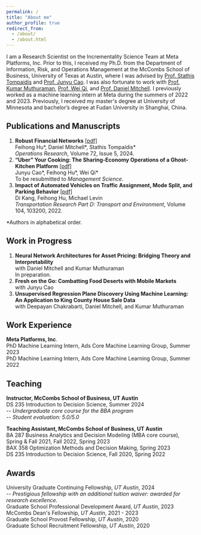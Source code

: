 ```yaml
---
permalink: /
title: "About me"
author_profile: true
redirect_from: 
  - /about/
  - /about.html
---
```


I am a Research Scientist on the Incrementality Science Team at Meta Platforms, Inc. Prior to this, I received my Ph.D. from the Department of Information, Risk, and Operations Management at the McCombs School of Business, University of Texas at Austin, where I was advised by [Prof. Stathis Tompaidis](https://www.mccombs.utexas.edu/faculty-and-research/faculty-directory/efstathios-tompaidis/) and [Prof. Junyu Cao](https://junyucao.com/). I was also fortunate to work with [Prof. Kumar Muthuraman](https://www.mccombs.utexas.edu/faculty-and-research/faculty-directory/kumar-muthuraman/), [Prof. Wei Qi](https://wei-qi-home.github.io/), and [Prof. Daniel Mitchell](https://www.mccombs.utexas.edu/faculty-and-research/faculty-directory/daniel-mitchell/). I previously worked as a machine learning intern at Meta during the summers of 2022 and 2023. Previously, I received my master's degree at University of Minnesota and bachelor’s degree at Fudan University in Shanghai, China.

<h2>Publications and Manuscripts</h2>

1. **Robust Financial Networks** [[pdf]](https://pubsonline.informs.org/doi/10.1287/opre.2022.0272)<br/>
   Feihong Hu\*, Daniel Mitchell\*, Stathis Tompaidis\*<br/>
   _Operations Research_, Volume 72, Issue 5, 2024.
2. **“Uber” Your Cooking: The Sharing-Economy Operations of a Ghost-Kitchen Platform** [[pdf]](https://papers.ssrn.com/sol3/papers.cfm?abstract_id=4494858)<br/>
   Junyu Cao\*, Feihong Hu\*, Wei Qi\*<br/>
   To be resubmitted to _Management Science_.
3. **Impact of Automated Vehicles on Traffic Assignment, Mode Split, and Parking Behavior** [[pdf]](https://www.sciencedirect.com/science/article/abs/pii/S136192092200030X)<br/>
   Di Kang, Feihong Hu, Michael Levin<br/>
   _Transportation Research Part D: Transport and Environment_, Volume 104, 103200, 2022.<br/>
   
\*Authors in alphabetical order.<br/>

<h2>Work in Progress</h2>

1. **Neural Network Architectures for Asset Pricing: Bridging Theory and Interpretability**<br/>
   with Daniel Mitchell and Kumar Muthuraman<br/>
   In preparation.
2. **Fresh on the Go: Combatting Food Deserts with Mobile Markets**<br/>
   with Junyu Cao<br/>
3. **Unsupervised Regression Plane Discovery Using Machine Learning: An Application to King County House Sale Data**<br/>
   with Deepayan Chakrabarti, Daniel Mitchell, and Kumar Muthuraman

<h2>Work Experience</h2>

**Meta Platforms, Inc**.<br/>
PhD Machine Learning Intern, Ads Core Machine Learning Group, Summer 2023<br/>
PhD Machine Learning Intern, Ads Core Machine Learning Group, Summer 2022

<h2>Teaching</h2>

**Instructor, McCombs School of Business, UT Austin**<br/>
DS 235 Introduction to Decision Science, Summer 2024<br/>
-- _Undergraduate core course for the BBA program_<br/>
-- _Student evaluation: 5.0/5.0_

**Teaching Assistant, McCombs School of Business, UT Austin**<br/>
BA 287 Business Analytics and Decision Modeling (MBA core course), Spring & Fall 2021, Fall 2022, Spring 2023<br/>
BAX 358 Optimization Methods and Decision Making, Spring 2023<br/>
DS 235 Introduction to Decision Science, Fall 2020, Spring 2022

<h2>Awards</h2>

University Graduate Continuing Fellowship, _UT Austin_, 2024<br/>
 -- _Prestigious fellowship with an additional tuition waiver: awarded for research excellence_.<br/>
Graduate School Professional Development Award, _UT Austin_, 2023<br/>
McCombs Dean's Fellowship, _UT Austin_, 2021 - 2023<br/>
Graduate School Provost Fellowship, _UT Austin_, 2020<br/>
Graduate School Recruitment Fellowship, _UT Austin_, 2020<br/>


